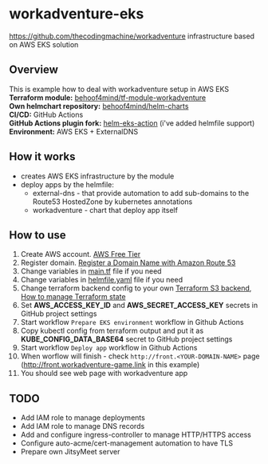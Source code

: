 # workadventure-eks
https://github.com/thecodingmachine/workadventure infrastructure based on AWS EKS solution

## Overview
This is example how to deal with workadventure setup in AWS EKS <br>
**Terraform module:** [behoof4mind/tf-module-workadventure](https://github.com/behoof4mind/tf-module-workadventure) <br>
**Own helmchart repository:** [behoof4mind/helm-charts](https://github.com/behoof4mind/helm-charts) <br>
**CI/CD:** GitHub Actions <br>
**GitHub Actions plugin fork:** [helm-eks-action](https://github.com/behoof4mind/helm-eks-action) (i've added helmfile support)<br>
**Environment:** AWS EKS + ExternalDNS

## How it works
- creates AWS EKS infrastructure by the module
- deploy apps by the helmfile:
  - external-dns - that provide automation to add sub-domains to the Route53 HostedZone by kubernetes annotations
  - workadventure - chart that deploy app itself

## How to use
1. Create AWS account. [AWS Free Tier](https://aws.amazon.com/free/?trk=ps_a134p000003yLSaAAM&trkCampaign=acq_paid_search_brand&sc_channel=PS&sc_campaign=acquisition_RU&sc_publisher=Google&sc_category=Core&sc_country=RU&sc_geo=EMEA&sc_outcome=acq&sc_detail=%2Baws%20%2Baccount&sc_content=Account_bmm&sc_segment=444212697008&sc_medium=ACQ-P%7CPS-GO%7CBrand%7CDesktop%7CSU%7CAWS%7CCore%7CRU%7CEN%7CText&s_kwcid=AL!4422!3!444212697008!b!!g!!%2Baws%20%2Baccount&ef_id=Cj0KCQjwyZmEBhCpARIsALIzmnL98vW027VMl5eeYAT3LA0nUzOF-skeLa1PEB8jJqpGgj0Zm1LC4HUaAn8xEALw_wcB:G:s&s_kwcid=AL!4422!3!444212697008!b!!g!!%2Baws%20%2Baccount&all-free-tier.sort-by=item.additionalFields.SortRank&all-free-tier.sort-order=asc&awsf.Free%20Tier%20Types=*all&awsf.Free%20Tier%20Categories=*all)
2. Register domain. [Register a Domain Name with Amazon Route 53](https://aws.amazon.com/getting-started/hands-on/get-a-domain/)
3. Change variables in [main.tf](./terraform/main.tf) file if you need
4. Change variables in [helmfile.yaml](./helmfile.yaml) file if you need
5. Change terraform backend config to your own [Terraform S3 backend](https://www.terraform.io/docs/language/settings/backends/s3.html), [How to manage Terraform state](https://blog.gruntwork.io/how-to-manage-terraform-state-28f5697e68fa)
6. Set **AWS_ACCESS_KEY_ID** and **AWS_SECRET_ACCESS_KEY** secrets in GitHub project settings
7. Start workflow `Prepare EKS environment` workflow in Github Actions
8. Copy kubectl config from terraform output and put it as **KUBE_CONFIG_DATA_BASE64** secret to GitHub project settings
9. Start workflow `Deploy app` workflow in Github Actions
10. When worflow will finish - check `http://front.<YOUR-DOMAIN-NAME>` page (http://front.workadventure-game.link in this example)
11. You should see web page with workadventure app

## TODO
- Add IAM role to manage deployments
- Add IAM role to manage DNS records
- Add and configure ingress-controller to manage HTTP/HTTPS access
- Configure auto-acme/cert-management automation to have TLS
- Prepare own JitsyMeet server